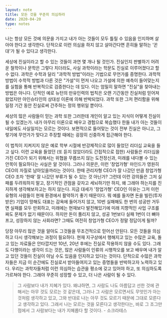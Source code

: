 ```yaml
---
layout: note
title: 모든 것을 꾸준히 의심하라
date: 2020-04-20
type: notes
---
```


나는 항상 모든 것에 의문을 가지고 내가 아는 것들이 모두 틀릴 수 있음을 인지하며 살아야 한다고 생각한다. 단적으로 이런 의심을 하지 않고 살아간다면 흔히들 말하는 '꼰대'가 될 수 있다고 생각한다.

세상에 진실이라고 할 수 있는 것들이 과연 몇 개나 될 것인가. 진실인지 판별하기 어려운 철학이나 문학은 그렇다 치더라도, 사실 과학이라는 학문도 진실로 이루어졌다고 할 수 없다. 과학은 수학과 달리 "과학적 방법"이라는 기법으로 무언가를 증명한다. 과학적 방법이 수학적 방법과 다른 것은 "가설"이 먼저 나오고 가설에 의한 예측이 들어맞는지를 실험을 통해 반복적으로 검증한다는 데 있다. 이는 엄밀히 말하면 "진실"을 찾아내는 방법은 아니다. 단적인 예로 뉴턴의 만유인력의 법칙은 오랜 기간동안 진실처럼 믿어져 왔었지만 아인슈타인의 상대성 이론에 의해 반박되었다. 과학 또한 그저 편리함을 위해 일정 기간 동안 진실로써 간주하는 정의 행위일 뿐이다. 

세상의 많은 사람들이 믿는 과학 또한 그러한데 개인이 알고 있는 지식이 어떻게 진실이 될 수 있겠는가. 내가 아무리 이론으로 배우고 경험으로 복습했다 한들 내가 아는 것들이 내일에도 사실일지는 모르는 것이다. 보편적으로 들어맞는 것이 전부 진실은 아니고, 그렇기에 무언가가 맞다고 주장할 때에는 굉장히 신중하게 접근해야 한다.

이 법칙이 지켜지지 않은 예로 학부 시절에 반강제적으로 많이 들었던 리더십 교육을 들고 싶다. 이런 교육을 들었던 (또 듣지 않았더라도 간접적으로 접한) 사람들은 리더십을 가진 CEO가 되기 위해서는 위협을 무릅쓰지 않는 도전정신과, 미래를 내다볼 수 있는 안목이 필요하다는 사실은 알 것이다. 그러나 의문은, 이런 '창업가형' 마인드가 영원히 CEO의 자질로 남아있을까라는 것이다. 한때 관리자형 CEO가 잘 나갔던 만큼 창업가형 CEO 조차 '한때' 잘 나갔던 부류가 될 수 있는 것 아닌가? 그런데 이런 강의들은 그저 실패를 두려워하지 말고, 장기적인 관점을 갖자고 세뇌하기만 하지, 왜 그래야 하는지를 진지하게 생각해보자고는 하지 않는다. 지금 대세가 '창업가형' CEO인 이유는 그저 이런 유형의 사람들이 현재 환경에서 활약하기 좋기 때문이다. 뭐 예를 들자면 돈을 빌린(투자받은) 기업이 망해도 대표는 감옥에 들어가지 않고, 10번 실패해도 한 번의 성공만 거두면 실패를 모두 만회하고, 미래에는 현재보다 발전해있기에 미래 지향적인 사업 구조를 짜도 문제가 없기 때문이다. 하지만 돈이 풀리지 않고, 성공 1번보다 실패 1번이 더 뼈아프고, 성장하지 않는 사회라면? 그때도 여전히 창업가형 CEO가 정말 정답이게 될까?

당장 아무리 많은 것을 알아도 그것들을 무조건적으로 믿어선 안된다. 모든 것들을 의심하고 다시 생각해보는 과정이 필요하다. 현재 지구상에서 행해지고 있는 수많은 교육, 돌고 있는 자료들은 안타깝지만 10년, 20년 후에는 진실로 작용하지 않을 수도 있다. 그래도 다행이라는 생각이 드는 것은, 많은 사람들이 인류의 시행착오를 보고 배우며 내가 알고 있던 것들이 진실이 아닐 수도 있음을 인지하고 있다는 것이다. 단적으로 수많은 과학자들은 지금 이 순간에도 진실로서 받아들여지고 있는 증명들을 반박하고자 노력하고 있다. 우리는 과학자들처럼 이런 의심하는 습관을 평소에 갖고 있어야 하고, 또 의심하도록 가르쳐야 한다. 그래야 꾸준히 성장할 수 있고, 더 나은 사람이 될 수 있다.

> 그 사람보다 내가 지혜가 있다. 왜냐하면, 그 사람도 나도 아름답고 선한 것에 관해서는 아무 것도 모르는 것 같은데, 그러나 그 사람은 모르면서도 무엇인가 아는 것처럼 생각하고 있고, 그와 반대로 나는 아무 것도 모르기 때문에 그대로 모른다고 생각하고 있다. 그래서 나는 모르는 것을 모른다고 생각한다는, 바로 그 조그만 점에서 그 사람보다는 내가 지혜롭다 할 것이다. - 소크라테스